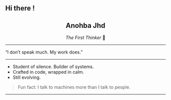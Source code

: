 ## Hi there !
<h2 align="center">Anohba Jhd</h2>
<p align="center"><i>The First Thinker</i> 🔆</p>

---

 “I don’t speak much. My work does.”

---

  
- Student of silence. Builder of systems.
- Crafted in code, wrapped in calm.
- Still evolving.

<blockquote>
  Fun fact: I talk to machines more than I talk to people.
</blockquote>

---
